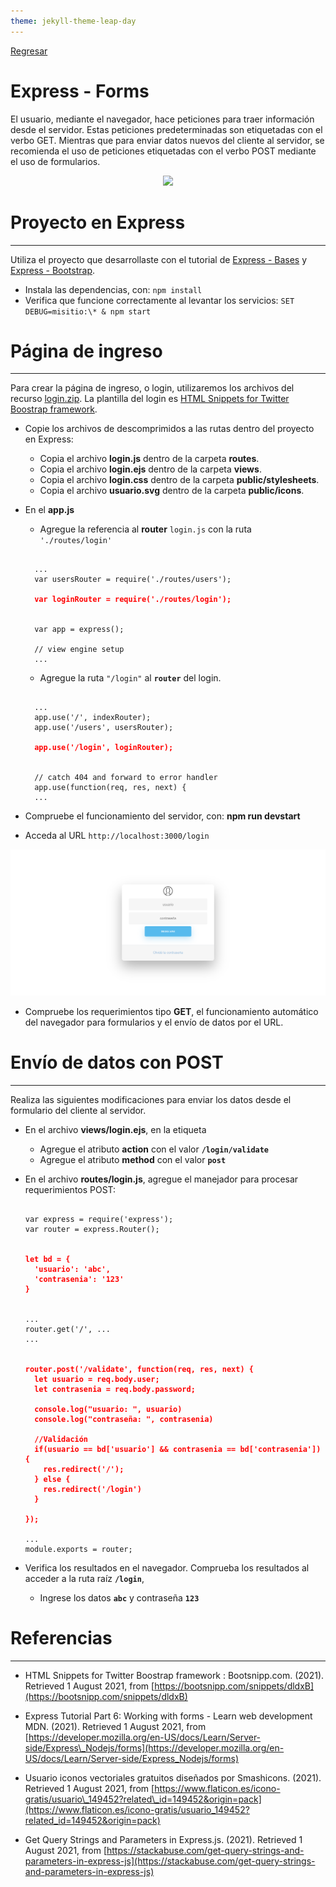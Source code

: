 ```yaml
---
theme: jekyll-theme-leap-day
---
```


[Regresar](/DAWM-2022/)

Express - Forms
===============

El usuario, mediante el navegador, hace peticiones para traer información desde el servidor. Estas peticiones predeterminadas son etiquetadas con el verbo GET. Mientras que para enviar datos nuevos del cliente al servidor, se recomienda el uso de peticiones etiquetadas con el verbo POST mediante el uso de formularios.

<p align="center">
  <img width="250" src="imagenes/form.jpg">
</p>

Proyecto en Express
===================

* * *

Utiliza el proyecto que desarrollaste con el tutorial de [Express - Bases](https://dawfiec.github.io/DAWM-2022/tutoriales/express_bases.html) y [Express - Bootstrap](https://dawfiec.github.io/DAWM-2022/tutoriales/express_bootstrap.html).

* Instala las dependencias, con: `npm install`
* Verifica que funcione correctamente al levantar los servicios: `SET DEBUG=misitio:\* & npm start`


Página de ingreso
=================

* * *

Para crear la página de ingreso, o login, utilizaremos los archivos del recurso [login.zip](archivos/login.zip). La plantilla del login es [HTML Snippets for Twitter Boostrap framework](https://bootsnipp.com/snippets/dldxB).

* Copie los archivos de descomprimidos a las rutas dentro del proyecto en Express:
  + Copia el archivo **login.js** dentro de la carpeta **routes**.
  + Copia el archivo **login.ejs** dentro de la carpeta **views**.
  + Copia el archivo **login.css** dentro de la carpeta **public/stylesheets**.
  + Copia el archivo **usuario.svg** dentro de la carpeta **public/icons**.

* En el **app.js**
  + Agregue la referencia al **router** `login.js` con la ruta `'./routes/login'`

  <pre><code>
    ...
    var usersRouter = require('./routes/users');
    <b style="color:red">
    var loginRouter = require('./routes/login');
    </b>

    var app = express();

    // view engine setup
    ...
  </code></pre>

  + Agregue la ruta `"/login"` al **`router`** del login.

  <pre><code>
    ...
    app.use('/', indexRouter);
    app.use('/users', usersRouter);
    <b style="color:red">
    app.use('/login', loginRouter);
    </b>

    // catch 404 and forward to error handler
    app.use(function(req, res, next) {
    ...
  </code></pre>

* Compruebe el funcionamiento del servidor, con: **npm run devstart**
* Acceda al URL `http://localhost:3000/login` 

<p align="center">
  <img src="imagenes/login.png">
</p>


* Compruebe los requerimientos tipo **GET**, el funcionamiento automático del navegador para formularios y el envío de datos por el URL.


Envío de datos con POST
=======================

* * *

Realiza las siguientes modificaciones para enviar los datos desde el formulario del cliente al servidor.

* En el archivo **views/login.ejs**, en la etiqueta <form>
  + Agregue el atributo **action** con el valor **`/login/validate`**
  + Agregue el atributo **method** con el valor **`post`**

* En el archivo **routes/login.js**, agregue el manejador para procesar requerimientos POST:
    
  <pre><code>
  var express = require('express');
  var router = express.Router();

  <b style="color:red">
  let bd = {  
    'usuario': 'abc',  
    'contrasenia': '123'  
  }
  </b>
    
  ...  
  router.get('/', ...  
  ...

  <b style="color:red"> 
  router.post('/validate', function(req, res, next) {  
    let usuario = req.body.user;  
    let contrasenia = req.body.password;  
    
    console.log("usuario: ", usuario)  
    console.log("contraseña: ", contrasenia)  
    
    //Validación  
    if(usuario == bd['usuario'] && contrasenia == bd['contrasenia']) {  
      res.redirect('/');  
    } else {  
      res.redirect('/login')  
    }  
    
  });
  </b>
  ...
  module.exports = router;
  </code></pre>

* Verifica los resultados en el navegador. Comprueba los resultados al acceder a la ruta raíz **`/login`**,
  + Ingrese los datos **`abc`** y contraseña **`123`**

Referencias 
===========

* * *

* HTML Snippets for Twitter Boostrap framework : Bootsnipp.com. (2021). Retrieved 1 August 2021, from [https://bootsnipp.com/snippets/dldxB](https://bootsnipp.com/snippets/dldxB)

* Express Tutorial Part 6: Working with forms - Learn web development MDN. (2021). Retrieved 1 August 2021, from [https://developer.mozilla.org/en-US/docs/Learn/Server-side/Express\_Nodejs/forms](https://developer.mozilla.org/en-US/docs/Learn/Server-side/Express_Nodejs/forms)

* Usuario iconos vectoriales gratuitos diseñados por Smashicons. (2021). Retrieved 1 August 2021, from [https://www.flaticon.es/icono-gratis/usuario\_149452?related\_id=149452&origin=pack](https://www.flaticon.es/icono-gratis/usuario_149452?related_id=149452&origin=pack)

* Get Query Strings and Parameters in Express.js. (2021). Retrieved 1 August 2021, from [https://stackabuse.com/get-query-strings-and-parameters-in-express-js](https://stackabuse.com/get-query-strings-and-parameters-in-express-js)